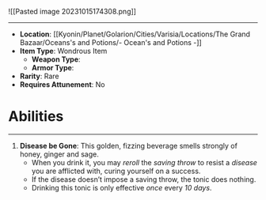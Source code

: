 ![[Pasted image 20231015174308.png]]
 
---
- **Location**: [[Kyonin/Planet/Golarion/Cities/Varisia/Locations/The Grand Bazaar/Oceans's and Potions/- Ocean's and Potions -]]
- **Item Type**: Wondrous Item
	- **Weapon Type**: 
	- **Armor Type**: 
- **Rarity**: Rare
- **Requires Attunement**: No

# Abilities
---
1. **Disease be Gone**: This golden, fizzing beverage smells strongly of honey, ginger and sage. 
	- When you drink it, you may *reroll* the *saving throw* to resist a *disease* you are afflicted with, curing yourself on a success. 
	- If the disease doesn’t impose a saving throw, the tonic does nothing. 
	- Drinking this tonic is only effective *once* every *10 days*.